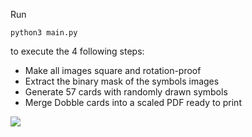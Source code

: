 Run
```
python3 main.py
```
to execute the 4 following steps:
- Make all images square and rotation-proof
- Extract the binary mask of the symbols images
- Generate 57 cards with randomly drawn symbols
- Merge Dobble cards into a scaled PDF ready to print


![](./dobble_evolution.gif)